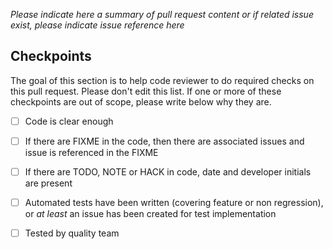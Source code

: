 *Please indicate here a summary of pull request content or if related issue exist, please indicate issue reference here*

## Checkpoints

The goal of this section is to help code reviewer to do required checks on this pull request. Please don't edit this list.
If one or more of these checkpoints are out of scope, please write below why they are.

- [ ] Code is clear enough
- [ ] If there are FIXME in the code, then there are associated issues and issue is referenced in the FIXME
- [ ] If there are TODO, NOTE or HACK in code, date and developer initials are present
- [ ] Automated tests have been written (covering feature or non regression), or *at least* an issue has been created for test implementation

- [ ] Tested by quality team
